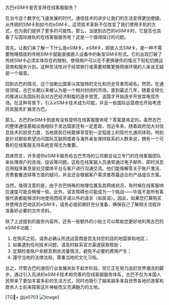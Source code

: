 古巴eSIM卡是否支持在线客服服务？

在当今这个数字化飞速发展的时代，通信技术的进步让我们的生活变得更加便捷。从传统的SIM卡到如今的eSIM卡，这项技术革新不仅改变了我们使用手机的方式，也为我们提供了更多的可能性。那么，当提到古巴的eSIM卡时，它是否也具备了与国际接轨的在线客服服务呢？这是一个值得探讨的问题。

首先，让我们来了解一下什么是eSIM卡。eSIM卡，即嵌入式SIM卡，是一种不需要物理插拔的传统SIM卡就能直接嵌入设备中的新型SIM卡形式。它的出现打破了传统SIM卡必须实体存在的限制，使得用户可以在不更换硬件的情况下轻松切换运营商和服务计划。这种灵活性对于经常旅行或需要频繁更换网络环境的人来说无疑是一个福音。

回到古巴的情况，这个加勒比国家以其独特的文化和历史背景而闻名。然而，在通信领域，古巴长期以来被认为是一个相对封闭的市场。直到最近几年，随着全球化的推进以及国际社会对古巴经济制裁的逐步放宽，该国才开始逐步开放其电信市场。在这种背景下，引入eSIM卡技术成为可能，并且一些国际运营商也开始考虑将其服务扩展至古巴。

那么，古巴的eSIM卡到底有没有提供在线客服服务呢？答案是肯定的。虽然古巴的整体通信基础设施相较于发达国家还有一定差距，但近年来，随着政府加大对信息技术的投资力度，当地居民已经能够享受到一定程度上的现代化通讯体验。特别是针对那些希望访问国际互联网或者与海外亲友保持联系的人群来说，拥有一个可靠的在线客服支持系统变得尤为重要。

具体而言，许多提供eSIM卡服务给古巴市场的公司都会设立专门的在线客服团队来处理用户的咨询、投诉等问题。这些在线客服人员通常通过电子邮件、即时消息应用程序甚至是社交媒体平台与客户进行沟通交流。他们能够解答关于账户激活、资费套餐选择等方面的疑问，并且还会根据客户需求推荐最适合的产品组合方案。

当然，值得注意的是，由于古巴特殊的地理位置及其网络状况，有时候在线客服响应速度可能会稍慢一些。此外，语言障碍也可能成为一个挑战——毕竟不是所有客服代表都能够流利地使用西班牙语以外的语言（如英语）。因此，如果您打算购买并使用古巴地区的eSIM卡，请务必提前做好充分准备，确保自己了解相关流程并准备好必要的文件资料。

除了上述提到的服务内容外，还有一些额外的小贴士可以帮助您更好地利用古巴的eSIM卡功能：

1. 在购买之前，请务必确认所选运营商是否支持您的目的地国家和地区；
2. 如果遇到任何技术问题，请及时联系官方渠道获取帮助；
3. 定期检查账户余额及剩余流量情况，避免不必要的费用产生；
4. 遵守当地的法律法规，尊重当地的文化习俗。

总之，尽管古巴的通信行业发展尚处于起步阶段，但它正在努力追赶世界潮流的脚步。通过引入先进的eSIM卡技术和完善的在线客服服务体系，古巴不仅为本国人民带来了更加丰富多彩的生活方式，同时也吸引了越来越多来自世界各地的游客和商务人士前来探索这片神秘而又充满魅力的土地。

[TG💪+ @jx0703 ![Image](https://github.com/user-attachments/assets/dbca1d08-cadb-493c-b0ec-ad6f7a83f270)]